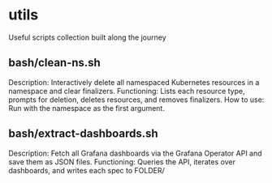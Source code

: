 # utils
Useful scripts collection built along the journey

## bash/clean-ns.sh
Description: Interactively delete all namespaced Kubernetes resources in a namespace and clear finalizers.
Functioning: Lists each resource type, prompts for deletion, deletes resources, and removes finalizers.
How to use: Run with the namespace as the first argument.

## bash/extract-dashboards.sh
Description: Fetch all Grafana dashboards via the Grafana Operator API and save them as JSON files.
Functioning: Queries the API, iterates over dashboards, and writes each spec to FOLDER/<title>.json.
How to use: Set GRAFANA_AUTH, GRAFANA_URL, and FOLDER variables then run the script.

## bash/migrate-arch-nix.sh
Description: Uninstall Arch packages that are also managed by Home‑Manager.
Functioning: Collects Arch and Home‑Manager packages, maps names, optionally prompts, and removes duplicates.
How to use: Requires yay (or pacman) and home-manager. Options: --yes/-y skip confirmation, --dry-run show only, --include-yay allow removing 'yay'.

## bash/rename.sh
Description: Rename all files and directories under ./the-graph to lowercase without overwriting existing entries.
Functioning: Traverses the directory tree and renames each item to its lowercase counterpart if the destination does not exist.
How to use: Run without arguments from the repository root; it operates on ./the-graph.

## bash/status-page-sync.sh
Description: Download a single Grafana dashboard and save it as JSON for status page syncing.
Functioning: Queries the Grafana Operator API for one dashboard and writes it to FOLDER/<title>.json.
How to use: Set GRAFANA_AUTH, GRAFANA_URL, and FOLDER variables then run the script.

## bash/test-alert.sh
Description: Send a test alert to a local Alertmanager to verify delivery and routing.
Functioning: Fires an alert, repeats until the user resolves it, and then sends a resolve notification.
How to use: Run without arguments or pass a severity as the first argument.

## bash/test-probe.sh
Description: Continuously probe a list of URLs with hey and report HTTP code distribution.
Functioning: Loops through URLs, runs hey with configured parameters, parses the status codes, and logs results.
How to use: Optionally set HEY_BIN, SLEEP_SEC, NREQ, and CONCURRENCY environment variables before running.

## bash/update-sops.sh
Description: Refresh SOPS encryption keys for all *.enc and *.env files recursively.
Functioning: Finds matching files, runs `sops updatekeys` on each, and returns to the starting directory.
How to use: Run from the repository root; requires `sops` in the PATH.

## python/conf2vmrule.py
Description: Convert an Icinga-style .conf service definition using a Prometheus check into a VictoriaMetrics VMRule YAML.
Functioning: Extracts metric details and thresholds from the .conf file, cleans label matchers, and builds a VMRule expression.
How to use: python3 conf2vmrule.py /path/to/myAlert.conf [--write | -o out.yaml]

## python/extract-gh-issues.py
Usage: python extract_projectv2_issues_export.py     --org-v2-project eosnationftw:7 --org-v2-project pinax-network:12     --out export.csv [--users alice,bob] Requires: Python 3.9+, requests, a GitHub token via --token or $GITHUB_TOKEN.

## python/rework_dashboards.py
Description: Rework Grafana dashboard JSON files to standardize datasource usage.
Functioning: Unwraps exported dashboards, ensures a datasource variable, and rewrites panel datasource fields.
How to use: python3 rework_dashboards.py <input> [--output-dir DIR | --in-place] [--prom-only | --all-sources]

## python/sync-status-page.py
======================= Configuration loading =======================

## python/update_readme.py
Description: Generate README listing all scripts with descriptions.
Functioning: Scans the bash/ and python/ folders for scripts, extracts their description blocks, and writes README.md.
How to use: Run `python python/update_readme.py` from the repository root.

